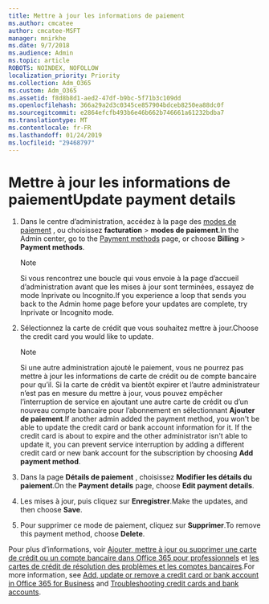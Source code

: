 ```yaml
---
title: Mettre à jour les informations de paiement
ms.author: cmcatee
author: cmcatee-MSFT
manager: mnirkhe
ms.date: 9/7/2018
ms.audience: Admin
ms.topic: article
ROBOTS: NOINDEX, NOFOLLOW
localization_priority: Priority
ms.collection: Adm_O365
ms.custom: Adm_O365
ms.assetid: f8d8b8d1-aed2-47df-b9bc-5f71b3c109dd
ms.openlocfilehash: 366a29a2d3c0345ce857904bdceb8250ea88dc0f
ms.sourcegitcommit: e2864efcfb493b6e46b662b746661a61232bdba7
ms.translationtype: MT
ms.contentlocale: fr-FR
ms.lasthandoff: 01/24/2019
ms.locfileid: "29468797"
---
```

# <a name="update-payment-details"></a><span data-ttu-id="8c673-102">Mettre à jour les informations de paiement</span><span class="sxs-lookup"><span data-stu-id="8c673-102">Update payment details</span></span>

1. <span data-ttu-id="8c673-103">Dans le centre d’administration, accédez à la page des [modes de paiement](https://go.microsoft.com/fwlink/p/?linkid=2018806) , ou choisissez **facturation** \> **modes de paiement**.</span><span class="sxs-lookup"><span data-stu-id="8c673-103">In the Admin center, go to the [Payment methods](https://go.microsoft.com/fwlink/p/?linkid=2018806) page, or choose **Billing** \> **Payment methods**.</span></span>
    
    > [!NOTE]
    > <span data-ttu-id="8c673-104">Si vous rencontrez une boucle qui vous envoie à la page d’accueil d’administration avant que les mises à jour sont terminées, essayez de mode Inprivate ou Incognito.</span><span class="sxs-lookup"><span data-stu-id="8c673-104">If you experience a loop that sends you back to the Admin home page before your updates are complete, try Inprivate or Incognito mode.</span></span> 
  
2. <span data-ttu-id="8c673-105">Sélectionnez la carte de crédit que vous souhaitez mettre à jour.</span><span class="sxs-lookup"><span data-stu-id="8c673-105">Choose the credit card you would like to update.</span></span>
    
    > [!NOTE]
    > <span data-ttu-id="8c673-p101">Si une autre administration ajouté le paiement, vous ne pourrez pas mettre à jour les informations de carte de crédit ou de compte bancaire pour qu’il. Si la carte de crédit va bientôt expirer et l’autre administrateur n’est pas en mesure du mettre à jour, vous pouvez empêcher l’interruption de service en ajoutant une autre carte de crédit ou d’un nouveau compte bancaire pour l’abonnement en sélectionnant **Ajouter de paiement**.</span><span class="sxs-lookup"><span data-stu-id="8c673-p101">If another admin added the payment method, you won't be able to update the credit card or bank account information for it. If the credit card is about to expire and the other administrator isn't able to update it, you can prevent service interruption by adding a different credit card or new bank account for the subscription by choosing **Add payment method**.</span></span> 
  
3. <span data-ttu-id="8c673-108">Dans la page **Détails de paiement** , choisissez **Modifier les détails du paiement**.</span><span class="sxs-lookup"><span data-stu-id="8c673-108">On the **Payment details** page, choose **Edit payment details**.</span></span>
    
4. <span data-ttu-id="8c673-109">Les mises à jour, puis cliquez sur **Enregistrer**.</span><span class="sxs-lookup"><span data-stu-id="8c673-109">Make the updates, and then choose **Save**.</span></span>
    
5. <span data-ttu-id="8c673-110">Pour supprimer ce mode de paiement, cliquez sur **Supprimer**.</span><span class="sxs-lookup"><span data-stu-id="8c673-110">To remove this payment method, choose **Delete**.</span></span>
    
<span data-ttu-id="8c673-111">Pour plus d’informations, voir [Ajouter, mettre à jour ou supprimer une carte de crédit ou un compte bancaire dans Office 365 pour professionnels](https://support.office.com/article/30ba9c83-50d8-4020-90ed-830a5b8c8724) et [les cartes de crédit de résolution des problèmes et les comptes bancaires](https://support.office.com/article/30ba9c83-50d8-4020-90ed-830a5b8c8724).</span><span class="sxs-lookup"><span data-stu-id="8c673-111">For more information, see [Add, update or remove a credit card or bank account in Office 365 for Business](https://support.office.com/article/30ba9c83-50d8-4020-90ed-830a5b8c8724) and [Troubleshooting credit cards and bank accounts](https://support.office.com/article/30ba9c83-50d8-4020-90ed-830a5b8c8724).</span></span>
  

